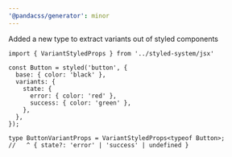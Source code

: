 ```yaml
---
'@pandacss/generator': minor
---
```


Added a new type to extract variants out of styled components

```tsx
import { VariantStyledProps } from '../styled-system/jsx'

const Button = styled('button', {
  base: { color: 'black' },
  variants: {
    state: {
      error: { color: 'red' },
      success: { color: 'green' },
    },
  },
});

type ButtonVariantProps = VariantStyledProps<typeof Button>;
//   ^ { state?: 'error' | 'success' | undefined }
```